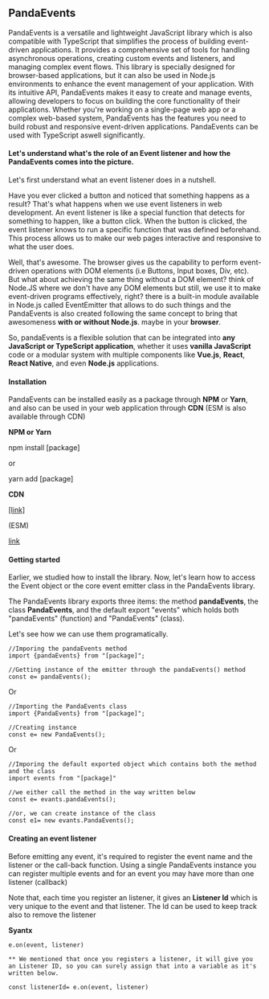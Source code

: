 ## PandaEvents

PandaEvents is a versatile and lightweight JavaScript library which is also compatible with TypeScript that simplifies the process of building event-driven applications. It provides a comprehensive set of tools for handling asynchronous operations, creating custom events and listeners, and managing complex event flows. This library is specially designed for browser-based applications, but it can also be used in Node.js environments to enhance the event management of your application. With its intuitive API, PandaEvents makes it easy to create and manage events, allowing developers to focus on building the core functionality of their applications. Whether you're working on a single-page web app or a complex web-based system, PandaEvents has the features you need to build robust and responsive event-driven applications. PandaEvents can be used with TypeScript aswell significantly.

#### Let's understand what's the role of an Event listener and how the PandaEvents comes into the picture.

Let's first understand what an event listener does in a nutshell.

Have you ever clicked a button and noticed that something happens as a result? That's what happens when we use event listeners in web development. An event listener is like a special function that detects for something to happen, like a button click. When the button is clicked, the event listener knows to run a specific function that was defined beforehand. This process allows us to make our web pages interactive and responsive to what the user does.

Well, that's awesome. The browser gives us the capability to perform event-driven operations with DOM elements (i.e Buttons, Input boxes, Div, etc). But what about achieving the same thing without a DOM element? think of Node.JS where we don't have any DOM elements but still, we use it to make event-driven programs effectively, right? there is a built-in module available in Node.js called EventEmitter that allows to do such things and the PandaEvents is also created following the same concept to bring that awesomeness **with or without Node.js**. maybe in your **browser**.

So, pandaEvents is a flexible solution that can be integrated into **any JavaScript or TypeScript application**, whether it uses **vanilla JavaScript** code or a modular system with multiple components like **Vue.js**, **React**, **React Native**, and even **Node.js** applications.

#### Installation

PandaEvents can be installed easily as a package through **NPM** or **Yarn**, and also can be used in your web application through **CDN** (ESM is also available through CDN)

**NPM or Yarn**

npm install [package]

or

yarn add [package]

**CDN**

[[link]](https://)

(ESM)

[link](https://)

#### Getting started

Earlier, we studied how to install the library. Now, let's learn how to access the Event object or the core event emitter class in the PandaEvents library.

The PandaEvents library exports three items: the method **pandaEvents**, the class **PandaEvents**, and the default export "events" which holds both "pandaEvents" (function) and "PandaEvents" (class).

Let's see how we can use them programatically.

```
//Imporing the pandaEvents method
import {pandaEvents} from "[package]";

//Getting instance of the emitter through the pandaEvents() method
const e= pandaEvents();
```

Or

```
//Importing the PandaEvents class
import {PandaEvents} from "[package]";

//Creating instance
const e= new PandaEvents();
```

Or

```
//Imporing the default exported object which contains both the method and the class
import events from "[package]"

//we either call the method in the way written below
const e= evants.pandaEvents();

//or, we can create instance of the class
const e1= new evants.PandaEvents();
```

#### Creating an event listener

Before emitting any event, it's required to register the event name and the listener or the call-back function. Using a single PandaEvents instance you can register multiple events and for an event you may have more than one listener (callback)

Note that, each time you register an listener, it gives an **Listener Id** which is very unique to the event and that listener. The Id can be used to keep track also to remove the listener

**Syantx**

```
e.on(event, listener)

** We mentioned that once you registers a listener, it will give you an Listener ID, so you can surely assign that into a variable as it's written below.

const listenerId= e.on(event, listener)
```
